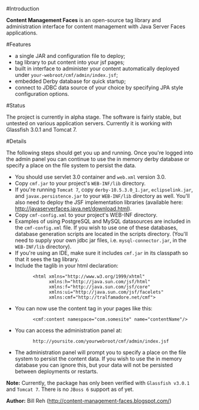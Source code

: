 #Introduction

**Content Management Faces** is an open-source tag library and administration interface for content management with Java Server Faces applications. 

#Features

* a single JAR and configuration file to deploy;
* tag library to put content into your jsf pages;
* built in interface to administer your content automatically deployed under `your-webroot/cmf/admin/index.jsf`;
* embedded Derby database for quick startup;
* connect to JDBC data source of your choice by specifying JPA style configuration options.

#Status

The project is currently in alpha stage. The software is fairly stable, but untested on various application servers. Currently it is working with Glassfish 3.0.1 and Tomcat 7. 

#Details

The following steps should get you up and running. Once you're logged into the admin panel you can continue to use the in memory derby database or specify a place on the file system to persist the data.

* You should use servlet 3.0 container and `web.xml` version 3.0.
* Copy `cmf.jar` to your project's `WEB-INF/lib` directory.
* If you're running `Tomcat 7`, copy `derby-10.5.3.0_1.jar`, `eclipselink.jar`, and `javax.persistence.jar` to your `WEB-INF/lib` directory as well. You'll also need to deploy the JSF implementation libraries (available here: http://javaserverfaces.java.net/download.html).
* Copy `cmf-config.xml` to your project's WEB-INF directory.
* Examples of using PostgreSQL and MySQL datasources are included in the `cmf-config.xml` file. If you wish to use one of these databases, database generation scripts are located in the scripts directory. (You'll need to supply your own jdbc jar files, i.e. `mysql-connector.jar`, in the `WEB-INF/lib` directory).
* If you're using an IDE, make sure it includes `cmf.jar` in its classpath so that it sees the tag library.
* Include the taglib in your html declaration:
```
          <html xmlns="http://www.w3.org/1999/xhtml"
                xmlns:h="http://java.sun.com/jsf/html"
                xmlns:f="http://java.sun.com/jsf/core"
                xmlns:ui="http://java.sun.com/jsf/facelets"
                xmlns:cmf="http://tralfamadore.net/cmf">
```
* You can now use the content tag in your pages like this:
```
          <cmf:content namespace="com.somesite" name="contentName"/>
```
* You can access the administration panel at:
```
          http://yoursite.com/yourwebroot/cmf/admin/index.jsf
```
* The administration panel will prompt you to specify a place on the file system to persist the content data. If you wish to use the in memory database you can ignore this, but your data will not be persisted between deployments or restarts. 

**Note:** Currently, the package has only been verified with `Glassfish v3.0.1` and `Tomcat 7`. There is no `JBoss 6` support as of yet.

**Author:** Bill Reh (http://content-management-faces.blogspot.com/)
